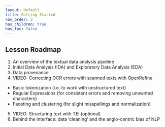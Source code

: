 ```yaml
---
layout: default
title: Getting Started
nav_order: 3
has_children: true
has_toc: false
---
```


<!-- Edit the content below for the workshop in question. Once you're ready to publish, remove the comment characters e.g. "<!--" at the start and end -->


## Lesson Roadmap

1. An overview of the textual data analysis pipeline
1. Initial Data Analysis (IDA) and Exploratory Data Analysis (EDA)
1. Data provenance
1. VIDEO: Correcting OCR errors with scanned texts with OpenRefine
  * Basic tokenization (i.e. to work with unstructured text)
  * Regular Expressions (for consistent errors and removing unwanted characters)
  * Faceting and clustering (for slight misspellings and normalization)
5. VIDEO: Structuring text with TEI (optional)
6. Behind the interface: data ‘cleaning’ and the anglo-centric bias of NLP
